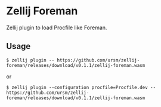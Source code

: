 # Zellij Foreman

Zellij plugin to load Procfile like Foreman.

## Usage

```
$ zellij plugin -- https://github.com/ursm/zellij-foreman/releases/download/v0.1.1/zellij-foreman.wasm
```

or

```
$ zellij plugin --configuration procfile=Procfile.dev -- https://github.com/ursm/zellij-foreman/releases/download/v0.1.1/zellij-foreman.wasm
```
